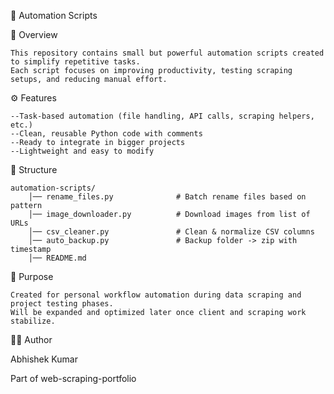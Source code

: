 🧰 Automation Scripts


📌 Overview

    This repository contains small but powerful automation scripts created to simplify repetitive tasks.
    Each script focuses on improving productivity, testing scraping setups, and reducing manual effort.

⚙️ Features
    
    --Task-based automation (file handling, API calls, scraping helpers, etc.)
    --Clean, reusable Python code with comments
    --Ready to integrate in bigger projects
    --Lightweight and easy to modify

📂 Structure

    automation-scripts/
        │── rename_files.py              # Batch rename files based on pattern
        │── image_downloader.py          # Download images from list of URLs
        │── csv_cleaner.py               # Clean & normalize CSV columns
        │── auto_backup.py               # Backup folder -> zip with timestamp
        │── README.md  


🧠 Purpose
    
    Created for personal workflow automation during data scraping and project testing phases.
    Will be expanded and optimized later once client and scraping work stabilize.

🧑‍💻 Author

Abhishek Kumar

Part of web-scraping-portfolio
